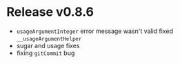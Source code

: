 # Release v0.8.6

- `usageArgumentInteger` error message wasn't valid fixed `__usageArgumentHelper`
- sugar and usage fixes
- fixing `gitCommit` bug

